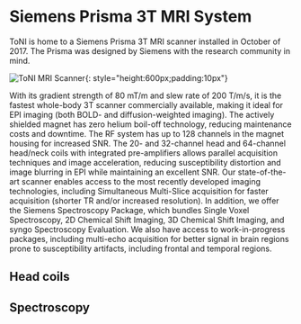 # Siemens Prisma 3T MRI System

ToNI is home to a Siemens Prisma 3T MRI scanner installed in October of 2017. The Prisma was designed by Siemens with the research community in mind. 

![ToNI MRI Scanner](/images/MRI_scanner_1.jpeg){: style="height:600px;padding:10px"}

With its gradient strength of 80 mT/m and slew rate of 200 T/m/s, it is the fastest whole-body 3T scanner commercially available, making it ideal for EPI imaging (both BOLD- and diffusion-weighted imaging). The actively shielded magnet has zero helium boil-off technology, reducing maintenance costs and downtime. The RF system has up to 128 channels in the magnet housing for increased SNR. The 20- and 32-channel head and 64-channel head/neck coils with integrated pre-amplifiers allows parallel acquisition techniques and image acceleration, reducing susceptibility distortion and image blurring in EPI while maintaining an excellent SNR. Our state-of-the-art scanner enables access to the most recently developed imaging technologies, including Simultaneous Multi-Slice acquisition for faster acquisition (shorter TR and/or increased resolution). In addition, we offer the Siemens Spectroscopy Package, which bundles Single Voxel Spectroscopy, 2D Chemical Shift Imaging, 3D Chemical Shift Imaging, and syngo Spectroscopy Evaluation. We also have access to work-in-progress packages, including multi-echo acquisition for better signal in brain regions prone to susceptibility artifacts, including frontal and temporal regions.

## Head coils

## Spectroscopy


